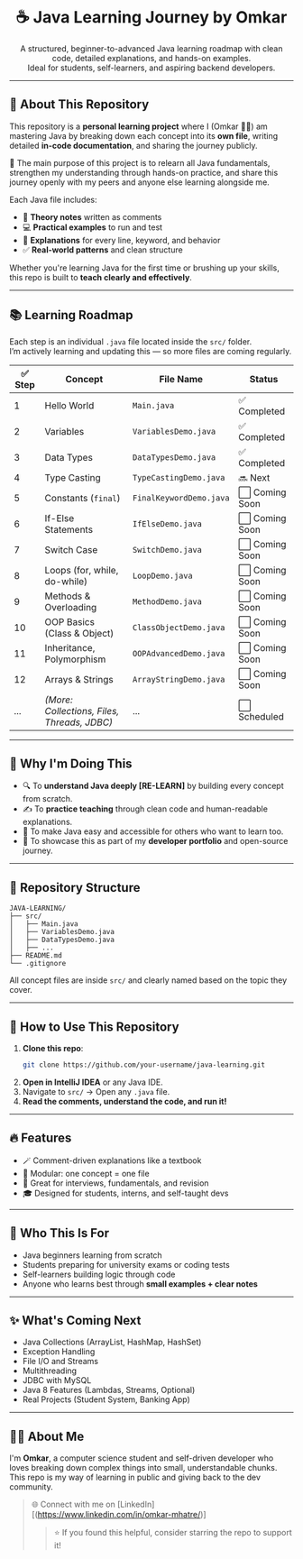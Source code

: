 
<h1 align="center">☕ Java Learning Journey by Omkar</h1>

<p align="center">
  A structured, beginner-to-advanced Java learning roadmap with clean code, detailed explanations, and hands-on examples. <br>
  Ideal for students, self-learners, and aspiring backend developers.
</p>

---

## 📍 About This Repository

This repository is a **personal learning project** where I (Omkar 👨‍💻) am mastering Java by breaking down each concept into its **own file**, writing detailed **in-code documentation**, and sharing the journey publicly.

🎯 The main purpose of this project is to relearn all Java fundamentals, strengthen my understanding through hands-on practice, and share this journey openly with my peers and anyone else learning alongside me.

Each Java file includes:
- 🧠 **Theory notes** written as comments
- 💻 **Practical examples** to run and test
- 🔎 **Explanations** for every line, keyword, and behavior
- ✅ **Real-world patterns** and clean structure

Whether you're learning Java for the first time or brushing up your skills, this repo is built to **teach clearly and effectively**.

---

## 📚 Learning Roadmap

Each step is an individual `.java` file located inside the `src/` folder.  
I’m actively learning and updating this — so more files are coming regularly.

| ✅ Step | Concept                       | File Name                   | Status     |
|--------|-------------------------------|-----------------------------|------------|
| 1      | Hello World                   | `Main.java`                 | ✅ Completed |
| 2      | Variables                     | `VariablesDemo.java`        | ✅ Completed |
| 3      | Data Types                    | `DataTypesDemo.java`        | ✅ Completed |
| 4      | Type Casting                  | `TypeCastingDemo.java`      | 🔜 Next |
| 5      | Constants (`final`)           | `FinalKeywordDemo.java`     | ⬜ Coming Soon |
| 6      | If-Else Statements            | `IfElseDemo.java`           | ⬜ Coming Soon |
| 7      | Switch Case                   | `SwitchDemo.java`           | ⬜ Coming Soon |
| 8      | Loops (for, while, do-while)  | `LoopDemo.java`             | ⬜ Coming Soon |
| 9      | Methods & Overloading         | `MethodDemo.java`           | ⬜ Coming Soon |
| 10     | OOP Basics (Class & Object)   | `ClassObjectDemo.java`      | ⬜ Coming Soon |
| 11     | Inheritance, Polymorphism     | `OOPAdvancedDemo.java`      | ⬜ Coming Soon |
| 12     | Arrays & Strings              | `ArrayStringDemo.java`      | ⬜ Coming Soon |
| ...    | *(More: Collections, Files, Threads, JDBC)* | ... | ⬜ Scheduled |

---

## 🧠 Why I'm Doing This

- 🔍 To **understand Java deeply [RE-LEARN]** by building every concept from scratch.
- ✍️ To **practice teaching** through clean code and human-readable explanations.
- 📖 To make Java easy and accessible for others who want to learn too.
- 💼 To showcase this as part of my **developer portfolio** and open-source journey.

---

## 📂 Repository Structure

```
JAVA-LEARNING/
├── src/
│   ├── Main.java
│   ├── VariablesDemo.java
│   ├── DataTypesDemo.java
│   ├── ...
├── README.md
└── .gitignore
```

All concept files are inside `src/` and clearly named based on the topic they cover.

---

## 🚀 How to Use This Repository

1. **Clone this repo**:
   ```bash
   git clone https://github.com/your-username/java-learning.git
   ```
2. **Open in IntelliJ IDEA** or any Java IDE.
3. Navigate to `src/` → Open any `.java` file.
4. **Read the comments, understand the code, and run it!**

---

## 🔥 Features

- 🪄 Comment-driven explanations like a textbook
- 🧩 Modular: one concept = one file
- 📘 Great for interviews, fundamentals, and revision
- 🎓 Designed for students, interns, and self-taught devs

---

## 🎯 Who This Is For

- Java beginners learning from scratch
- Students preparing for university exams or coding tests
- Self-learners building logic through code
- Anyone who learns best through **small examples + clear notes**

---

## ✨ What's Coming Next

- Java Collections (ArrayList, HashMap, HashSet)
- Exception Handling
- File I/O and Streams
- Multithreading
- JDBC with MySQL
- Java 8 Features (Lambdas, Streams, Optional)
- Real Projects (Student System, Banking App)

---

## 👨‍💻 About Me

I'm **Omkar**, a computer science student and self-driven developer who loves breaking down complex things into small, understandable chunks.  
This repo is my way of learning in public and giving back to the dev community.

> 🌐 Connect with me on [LinkedIn][(https://www.linkedin.com/in/omkar-mhatre/)]
>
> > ⭐ If you found this helpful, consider starring the repo to support it!


